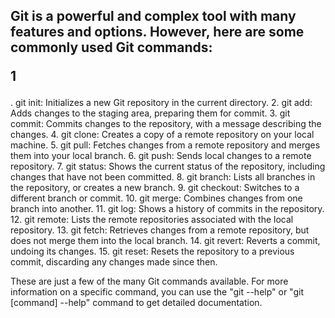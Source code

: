<h2>Git is a powerful and complex tool with many features and options. However, here are some commonly used Git commands:

1</h2>

. git init: Initializes a new Git repository in the current directory.
2. git add: Adds changes to the staging area, preparing them for commit.
3. git commit: Commits changes to the repository, with a message describing the changes.
4. git clone: Creates a copy of a remote repository on your local machine.
5. git pull: Fetches changes from a remote repository and merges them into your local branch.
6. git push: Sends local changes to a remote repository.
7. git status: Shows the current status of the repository, including changes that have not been committed.
8. git branch: Lists all branches in the repository, or creates a new branch.
9. git checkout: Switches to a different branch or commit.
10. git merge: Combines changes from one branch into another.
11. git log: Shows a history of commits in the repository.
12. git remote: Lists the remote repositories associated with the local repository.
13. git fetch: Retrieves changes from a remote repository, but does not merge them into the local branch.
14. git revert: Reverts a commit, undoing its changes.
15. git reset: Resets the repository to a previous commit, discarding any changes made since then.

These are just a few of the many Git commands available. For more information on a specific command, you can use the "git --help" or "git [command] --help" command to get detailed documentation.
